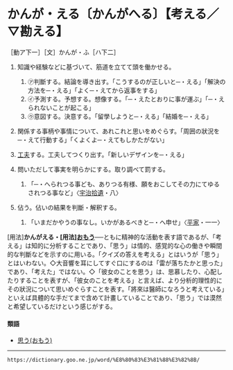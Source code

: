 # かんが・える〔かんがへる〕【考える／▽勘える】

［動ア下一］［文］かんが・ふ［ハ下二］
1.  知識や経験などに基づいて、筋道を立てて頭を働かせる。    
    1.  ㋐判斷する。結論を導き出す。「こうするのが正しいと─・える」「解決の方法を─・える」「よく─・えてから返事をする」        
    2.  ㋑予測する。予想する。想像する。「─・えたとおりに事が運ぶ」「─・えられないことが起こる」        
    3.  ㋒意図する。決意する。「留學しようと─・える」「結婚を─・える」
2. 関係する事柄や事情について、あれこれと思いをめぐらす。「周囲の狀況を─・えて行動する」「くよくよ─・えてもしかたがない」
3. [工夫](くふう（工夫）)する。工夫してつくり出す。「新しいデザインを─・える」
4. 問いただして事実を明らかにする。取り調べて罰する。    
    1.  「─・へられつる事ども、ありつる有様、願をおこしてその力にてゆるされつる事など」〈[宇治拾遺](https://dictionary.goo.ne.jp/word/%E5%AE%87%E6%B2%BB%E6%8B%BE%E9%81%BA%E7%89%A9%E8%AA%9E/#jn-18547)・八〉
5. 佔う。佔いの結果を判斷・解釈する。
    
    1.  「いまだかやうの事なし。いかがあるべきと─・へ申せ」〈[平家](https://dictionary.goo.ne.jp/word/%E5%B9%B3%E5%AE%B6%E7%89%A9%E8%AA%9E/#jn-198120)・一一〉
        

\[用法\]**かんがえる・\[用法\][おもう](https://dictionary.goo.ne.jp/word/%E6%80%9D%E3%81%86/#jn-33357)**──ともに精神的な活動を表す語であるが、「考える」は知的に分析することであり、「思う」は情的、感覚的な心の働きや瞬間的な判斷などを示すのに用いる。「クイズの答えを考える」とはいうが「思う」とはいわない。◇大音響を耳にしてすぐ口にするのは「雷が落ちたかと思った」であり、「考えた」ではない。◇「彼女のことを思う」は、思慕したり、心配したりすることを表すが、「彼女のことを考える」と言えば、より分析的理性的にその狀況について思いめぐらすことを表す。「將來は醫師になろうと考えている」といえば具體的な手だてまで含めて計畫していることであり、「思う」では漠然と希望しているだけという感じがする。

#### 類語

-   [思う(おもう)](https://dictionary.goo.ne.jp/word/%E6%80%9D%E3%81%86/#jn-33357)

---
`https://dictionary.goo.ne.jp/word/%E8%80%83%E3%81%88%E3%82%8B/`